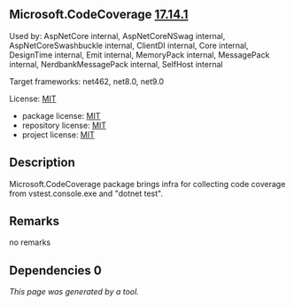 Microsoft.CodeCoverage [17.14.1](https://www.nuget.org/packages/Microsoft.CodeCoverage/17.14.1)
--------------------

Used by: AspNetCore internal, AspNetCoreNSwag internal, AspNetCoreSwashbuckle internal, ClientDI internal, Core internal, DesignTime internal, Emit internal, MemoryPack internal, MessagePack internal, NerdbankMessagePack internal, SelfHost internal

Target frameworks: net462, net8.0, net9.0

License: [MIT](../../../../licenses/mit) 

- package license: [MIT](https://licenses.nuget.org/MIT) 
- repository license: [MIT](https://github.com/microsoft/vstest) 
- project license: [MIT](https://github.com/microsoft/vstest) 

Description
-----------
Microsoft.CodeCoverage package brings infra for collecting code coverage from vstest.console.exe and "dotnet test".

Remarks
-----------
no remarks


Dependencies 0
-----------


*This page was generated by a tool.*